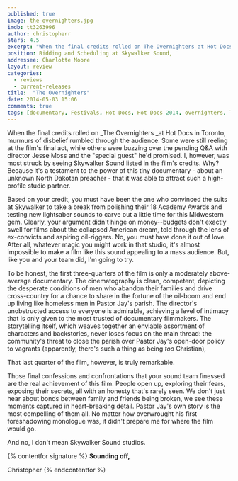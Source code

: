 ```yaml
---
published: true
image: the-overnighters.jpg
imdb: tt3263996
author: christopherr
stars: 4.5
excerpt: "When the final credits rolled on The Overnighters at Hot Docs in Toronto, murmurs of disbelief rumbled through the audience."
position: Bidding and Scheduling at Skywalker Sound,
addressee: Charlotte Moore
layout: review
categories: 
  - reviews
  - current-releases
title:  "The Overnighters"
date: 2014-05-03 15:06
comments: true
tags: [documentary, Festivals, Hot Docs, Hot Docs 2014, overnighters, Tribeca]
---
```

When the final credits rolled on _The Overnighters _at Hot Docs in Toronto, murmurs of disbelief rumbled through the audience. Some were still reeling at the film's final act, while others were buzzing over the pending Q&A with director Jesse Moss and the "special guest" he'd promised. I, however, was most struck by seeing Skywalker Sound listed in the film's credits. Why? Because it's a testament to the power of this tiny documentary - about an unknown North Dakotan preacher - that it was able to attract such a high-profile studio partner.

Based on your credit, you must have been the one who convinced the suits at Skywalker to take a break from polishing their 18 Academy Awards and testing new lightsaber sounds to carve out a little time for this Midwestern gem. Clearly, your argument didn't hinge on money--budgets don't exactly swell for films about the collapsed American dream, told through the lens of ex-convicts and aspiring oil-riggers. No, you must have done it out of love. After all, whatever magic you might work in that studio, it's almost impossible to make a film like this sound appealing to a mass audience. But, like you and your team did, I'm going to try.

To be honest, the first three-quarters of the film is only a moderately above-average documentary. The cinematography is clean, competent, depicting the desperate conditions of men who abandon their families and drive cross-country for a chance to share in the fortune of the oil-boom and end up living like homeless men in Pastor Jay's parish. The director's unobstructed access to everyone is admirable, achieving a level of intimacy that is only given to the most trusted of documentary filmmakers. The storytelling itself, which weaves together an enviable assortment of characters and backstories, never loses focus on the main thread: the community's threat to close the parish over Pastor Jay's open-door policy to vagrants (apparently, there's such a thing as being _too_ Christian),

That last quarter of the film, however, is truly remarkable.

Those final confessions and confrontations that your sound team finessed are the real achievement of this film.  People open up, exploring their fears, exposing their secrets, all with an honesty that's rarely seen. We don't just hear about bonds between family and friends being broken, we see these moments captured in heart-breaking detail. Pastor Jay's own story is the most compelling of them all. No matter how overwrought his first foreshadowing monologue was, it didn't prepare me for where the film would go.

And no, I don't mean Skywalker Sound studios.

{% contentfor signature %}
**Sounding off,**

Christopher
{% endcontentfor %}
